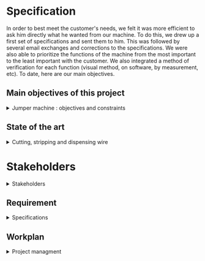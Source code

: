 # **Specification**

In order to best meet the customer's needs, we felt it was more efficient to ask him directly what he wanted from our machine. To do this, we drew up a first set of specifications and sent them to him. This was followed by several email exchanges and corrections to the specifications. We were also able to prioritize the functions of the machine from the most important to the least important with the customer. We also integrated a method of verification for each function (visual method, on software, by measurement, etc). To date, here are our main objectives.

## **Main objectives of this project**
<details>
  <summary>Jumper machine : objectives and constraints</summary>

First of all, the machine must distribute rigid wire. It must therefore be fed with wire, tension the wire and make it circulate in the system. The tensioned wire must not deviate from its initial axis by more than 1 millimeter.

Then, the machine must cut the wire to the right length and in bizot (45 degree angle). The length of wire to be cut ranges from 5.08 to 50.8 mm with a pitch of 2.54 mm with a tolerance of 0.5 mm. Here is the nomenclature of a jumper to make it clearer :

As for the removal of the sleeve, it must be done on the left and right parts of the cut wire on a length of 6.5 mm on each side with a tolerance of 0.5 mm. This step must be done with care in order not to damage the conductors. We have also thought of a sorting system in order to differentiate between the waste of the sleeve and the waste of the conductor wire.

For the bending part of the machine, the edges of the wires must be bent at 90° with a tolerance of 5°, and above all they must not modify the initial geometry of the wire, that is to say that the wire must remain straight.

Then, for the operation of the machine, the customer would like it to be powered by different sources (nomadic mode, 12v DC) and to withstand the temperature conditions of a laboratory. Moreover, the machine must also respect a rate of 1 jumper in 10 seconds. It must be reliable, i.e. it must produce at least 10 jumpers in a row that comply with the specifications mentioned above. But the machine must also be dismountable and mountable with simple tools in one hour maximum.

As far as safety is concerned, the customer would like the machine to stop completely in less than one second with a simple manipulation. Also, if the instructions are not followed, the machine should not start. Moreover, during its operation no moving part of the system should be reachable by the user.

Finally, for the spatial dimensions, the system must not exceed the dimensions L50*W30*H30 cm and must not weigh more than 15 Kg.
 </details>
 
## **State of the art**
<details>
  <summary>Cutting, stripping and dispensing wire</summary>


Since a few decades, human beings have been using wires, especially jumpers, for electronic systems and often need to cut and strip them. That’s why they have created both wire cutter and wire stipper, then he wanted to do both those tasks with only one tool. Today, there are machines which can automatically cut and strip wires. They can either be big industrial machines or homemade ones depending on making rate, quantity, … It’s also possible for some machines to bend wires in order to make jumpers.


Using wire stipper or special blades can be considered as the main way to get stripped wires even though a carbon-dioxide laser is a good solution as well. However, a carbon-dioxide laser is very expensive thus outside the budget. The last solution to strip a wire we thought about consisted in using chemicals to dissolve the wire sleeve but we have quickly forgotten this solution because of its dangerousness.

About bending, there are many existing solutions and not only the basic one by using a plier but also, for example, an interesting and uncommon way with a hot wire. On the Internet, most bending machines work with a spinning part (linked to a stepper) and an offset axis.
			
A wire cutting machine “typically feeds the wire in on a reel, marks the wire using an inkjet or hot stamp printing mechanism, cuts the wire, and then coils the finished product on another reel or stacks it in a guide channel” [2].
A wire cutting/stripping machine usually has a rotating blade that follows the input cable and strips or cuts away the insulation.
However, such tools are expensive, and can’t be afforded by small workshops. For example, the Model WS-212 wire stripping machine by Bluerock Tools costs $ 1,299.00. Moreover the machine weighs 90 kilograms which is not convenient to be carried. The main issue with old wire cutting machines is the fact that they are not accurate or reliable. They tend to waste material which is an important issue when you are doing a project for the school of the environment.

Before the appearance of the first machines for cutting and stripping electrical wires, these tasks had to be done manually. Thanks to the particular shape of its blades, the "classic" cutting pliers can easily cut wires of various diameters.

![Cutting pliers](https://github.com/BenoitGI/Jumper-Machine-/blob/main/Sources/Images/Cutting_pliers.jpg)

For the stripping pliers, there are more or less sophisticated models. A calibrated wire stripper is very interesting for stripping small diameter wires, but its range of action is limited by its size. Indeed, the more it is possible to use it for different wires, the more it will be cumbersome. For this reason, it is sometimes interesting to have a second stripper at one's disposal to strip wires with a larger diameter.

![Pliers](https://github.com/BenoitGI/Jumper-Machine-/blob/main/Sources/Images/Pliers.jpg)


Stripping a wire is based on the principle of two blades that partially cut a sleeve that surrounds the electrical wires. Then pull to detach a piece of the sleeve. However, it may be interesting to be inspired by the principle of a foil cutter. That is to say, to have a device equipped with four rotating circular blades that can cut the sleeve around the wires completely.

![Wine foil cutter](https://github.com/BenoitGI/Jumper-Machine-/blob/main/Sources/Images/Wine_foil_cutter.jpg)


The use of blades to cut and strip wires is certainly the most common because of its simplicity, its low risk of injury but especially its very low cost compared to other devices. 


It is possible to perform these cutting and stripping tasks automatically with machines made by professionals [3] and usually sold at high prices. However, many individuals wish to have such machines to make their own jumpers. That's why there are DIY machines [4] with tutorials available online so you can make them yourself. All of these machines work in much the same way. The wire first passes through a tensioning system which also allows to straighten it. It’s then pulled by rollers which, according to their direction of rotation, make the wire advance or retreat. Finally, these machines use two V-shaped blades capable of cutting and stripping the wire. The whole thing is often managed by an Arduino type board that controls stepper motors. Finally, the use of such machines allows to cut and strip wires much faster than with pliers. It is especially possible to manufacture some of them for a lower cost.


V-blade technology is not the only technology that can be used for wire stripping. In fact, some individuals have already built their own machines and used a laser to strip the wires.


You might wonder why should a laser be considered for this purpose when the equipment is significantly more expensive than the competing methods?
The answer lies in its easy integration with electromechanical equipment, high controllability, non-contact process and no cutting force on the workpiece. Previous researches have proved that laser means has absolute advantages over traditional ways of mechanical wire stripping. [5]

![Laser stripping](https://github.com/BenoitGI/Jumper-Machine-/blob/main/Sources/Images/Laser_cutting.jpg)

Currently, carbon dioxide lasers are used on stripping machines because of their ability to selectively remove only the insulation without damaging the wire.
The absorption coefficient of non-metal material for this kind of laser wavelength is high and the absorption coefficient of metal material for this kind of laser wavelength is low, so the metal layer will not be damaged.
Laser wire stripping has been effectively applied as a production process in the aerospace, medical and data communications fields. There are specific advantages of using a laser over other methods but the emphasis varies from application to application.

Advantages : 
Selectively removes insulation with no conductor damage.
Near perfect process yield.
Lowest rework costs.
Provides excellent wire integrity, significantly increasing product life and reliability.
Can be automated, reducing labor costs.

Lasers have become valuable tools in manufacturing. Laser wire stripping is now performing production requirements very satisfactorily. The companies requiring wire stripping can now use lasers for this purpose and have various processes that cover all insulation materials presently in use.

Drawbacks :
High component costs.
If not fully automated, need for protection for users (closed carter and protective eyewear).
Need for a ventilation system to avoid accumulation of toxic fumes.


In the 2000s, NASA developed a manufacturing standard for wire stripping using chemical agents [6] . This method can only be used for single-conductor wires, but it is effective and allows a clean stripping without sleeve residues. However, the use of such chemical agents remains dangerous even if it seems to be possible to buy professional chemical pots [7] that enable the user to strip wires by using the method with chemical agents.

![Chemical stripping](https://github.com/BenoitGI/Jumper-Machine-/blob/main/Sources/Images/Chemical_stripping.jpg)


In order to bend the wires in the least complex way possible, one would simply use pliers to bend the stripped ends into the desired jumper shape. The disadvantage of this method is that it is not very fast, it can be a pain for smaller wires and it does not allow a good regularity of the jumper shape. On the other hand, it is possible to consider 3D printing a bending die allowing to deposit the wires according to the corresponding size, then to press on the edges in order to bend them. This method could also be semi-automated or even totally automated by considering two dies (female and male) that would perform the bending and would overcome some of the shortcomings of the entirely manual method.


The most commonly used solution for bending wires is to use a part controlled by a stepper motor and equipped with an eccentric and extruded cylinder. There are many machines with different designs. Indeed, some are arranged horizontally [8] and others vertically [9] . It does not seem that either of these operating modes offers any particular advantages. The majority of the machines only allow folding. However, there are some machines that are able to perform all three tasks at once [10] .

![Bending die](https://github.com/BenoitGI/Jumper-Machine-/blob/main/Sources/Images/Bending_die.jpg)

The last possible method is probably one of the least used, but it is quite possible to bend wires using an electrically heated wire [11] . It works in much the same way as the bending die, but the effort required to bend the wire is reduced. The main disadvantage of this technique is obviously the risk of burning.

[2] Wire Cutting Machines Information, para. 1, Globalspec, accessed 06/10/2022, website, https://www.globalspec.com/learnmore/manufacturing_process_equipment/machine_tools/wire_cutting_machi nes 
[3]Eraser’s catalog, p.15-29, accessed 06/11/2022, pdf document, https://www.eraser.com/pdf/Eraser_Catalog.pdf
[4] Wire cutter stripper machine DIY, Ivan Rodyk, accessed 06/11/2022, Youtube video, https://www.youtube.com/watch?v=mNCjpKPapnc&ab_channel=IvanRodyk
[5] Study on the optimal process parameters for stripping the X-ETFE insulation layer of aviation wires by a small semiconductor laser, Sage Journals, accessed 10/10/2022, Research Article, https://doi.org/10.1177/16878132221127592
[6] Wire Preparation Chemical Stripping, Nasa Workmanship Standard, accessed 06/11/2022, Research Article, https://workmanship.nasa.gov/lib/insp/2%20books/links/sections/104%20Chemical%20Stripping.html
[7] Chemical Wire Stripping, Eraser, accessed 06/11/2022, Website, https://www.eraser.com/products/wire-cable-strippers/chemical-wire-stripping/
[8] DIY Wire Bender ets wires all bend into shape, Steven Dufresne, Hackaday, accessed 06/11/2022, Blog, https://hackaday.com/2018/10/14/diy-wire-bender-gets-wires-all-bent-into-shape/
[9] Arduino wire bender probably won’t kill all humans, Kristina Panos, Hackaday, accessed 06/11/2022, Blog, https://hackaday.com/2019/09/28/arduino-wire-bender-probably-wont-kill-all-humans/
[10] Fully Automatic Wire Cutter Stripper Bender Machine YH-680Z, Kunshan Yuanhan Electronic Equipment, accessed 06/11/2022, Youtube video, https://www.youtube.com/watch?v=nUAdrEDehpE&ab_channel=KunshanYuanhanElectronicEquipment
[11] Bending materials with a simple hot wire forming tool, Mike Szczys, Hackaday, accessed 06/11/2022, Blog, https://hackaday.com/2013/02/28/bending-materials-with-a-simple-hot-wire-forming-tool/
 </details>
	
 # **Stakeholders**
<details>
  <summary>Stakeholders</summary>
	
![Stakeholders of the jumper machine](https://github.com/BenoitGI/Jumper-Machine-/blob/main/Sources/Images/Stakeholders.jpg)
	
 </details>
 

## **Requirement**

<details>
  <summary>Specifications</summary>

![Requirements part 1](https://github.com/BenoitGI/Jumper-Machine-/blob/main/Sources/Images/Requirements1.jpg)
![Requirements part 2](https://github.com/BenoitGI/Jumper-Machine-/blob/main/Sources/Images/Requirements2.jpg)

 
 </details>
 
## **Workplan**
<details>
  <summary>Project managment</summary>

  From the beginning of the project, we had in mind to share the work between us by "Functional Block" of the project (cut, strip, fold, feed) to allow us to advance in parallel and thus to be more efficient. Moreover, our objective was to get as close as possible to the customer's expectations by regularly exchanging with him on our progress or our questions.
That's why the AGILE method seemed to be adapted in our case.


We are going to apply it by separating ourselves into two groups (2 and 3 people) who will each take care of one of the functional blocks during a design cycle and which will then be concluded by a customer feedback. Once this feedback is done, we start a new design cycle, either to make adjustments or to start a new functional block.
Moreover, this method offers us the advantage of being quite flexible because if we are short of time, we can decide to "amputate" the system of certain functions (the priorities having been defined with the customer).


As things stand now, and taking into account that we don't only have the PDP in our schedule. We hope to complete at least 2 cycles before we reach the phase where we will integrate all our functional blocks into the complete system (assembly phase).

![Agile cycle](https://github.com/BenoitGI/Jumper-Machine-/blob/main/Sources/Images/Agile.jpg)


Our goal is to send at least one email to the client every 2 weeks to allow him to be involved in our progress. 
For now, we have done all the preparatory phase to be able to divide the work and understand the ins and outs of the project. Now, we will split up and start the first Agile cycle in anticipation of a meeting with the client just before the Christmas vacations.


With regard to document management, we have a drive because the project is not subject to industrial confidentiality. And we have decided on a title nomenclature as follows:

	![Documents nomenclature](https://github.com/BenoitGI/Jumper-Machine-/blob/main/Sources/Images/Title.jpg)

Nevertheless, we make sure that the latest version of a document is on chamilo.

</details>

